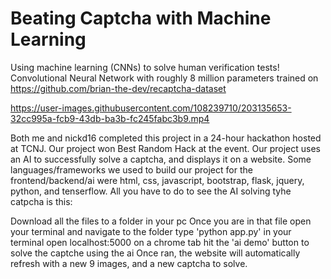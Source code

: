 # Beating Captcha with Machine Learning
Using machine learning (CNNs) to solve human verification tests!
Convolutional Neural Network with roughly 8 million parameters trained on https://github.com/brian-the-dev/recaptcha-dataset

https://user-images.githubusercontent.com/108239710/203135653-32cc995a-fcb9-43db-ba3b-fc245fabc3b9.mp4

Both me and nickd16 completed this project in a 24-hour hackathon hosted at TCNJ. Our project won Best Random Hack at the event. Our project uses an AI to successfully solve a captcha, and displays it on a website. Some languages/frameworks we used to build our project for the frontend/backend/ai were html, css, javascript, bootstrap, flask, jquery, python, and tenserflow. All you have to do to see the AI solving tyhe catpcha is this:

Download all the files to a folder in your pc
Once you are in that file open your terminal and navigate to the folder
type 'python app.py' in your terminal
open localhost:5000 on a chrome tab
hit the 'ai demo' button to solve the captche using the ai
Once ran, the website will automatically refresh with a new 9 images, and a new captcha to solve.

